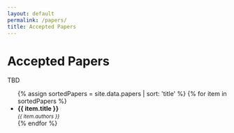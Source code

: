 ```yaml
---
layout: default
permalink: /papers/
title: Accepted Papers
---
```


# Accepted Papers 

TBD
<!-- See all accepted papers on [OpenReview](https://openreview.net/group?id=auai.org/UAI/2025/Workshop/TPM). -->

<ul>
{% assign sortedPapers = site.data.papers | sort: 'title' %}
{% for item in sortedPapers %}
  <li><strong>{{ item.title }}</strong>
  <br/>
  <small><i>{{ item.authors }}</i></small></li>
{% endfor %}
</ul>
